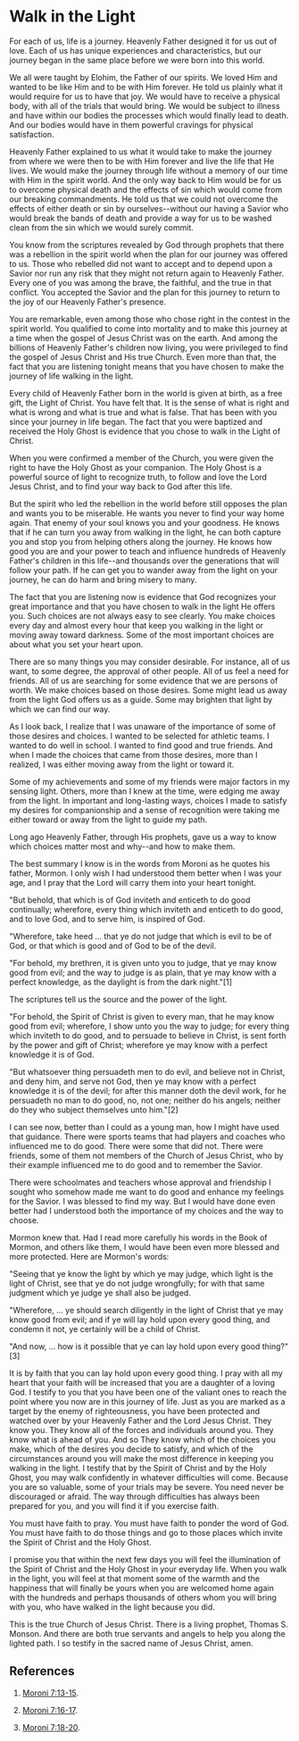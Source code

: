 # Walk in the Light

For each of us, life is a journey. Heavenly Father designed it for us out of
love. Each of us has unique experiences and characteristics, but our journey
began in the same place before we were born into this world.

We all were taught by Elohim, the Father of our spirits. We loved Him and
wanted to be like Him and to be with Him forever. He told us plainly what it
would require for us to have that joy. We would have to receive a physical
body, with all of the trials that would bring. We would be subject to illness
and have within our bodies the processes which would finally lead to death.
And our bodies would have in them powerful cravings for physical satisfaction.

Heavenly Father explained to us what it would take to make the journey from
where we were then to be with Him forever and live the life that He lives. We
would make the journey through life without a memory of our time with Him in
the spirit world. And the only way back to Him would be for us to overcome
physical death and the effects of sin which would come from our breaking
commandments. He told us that we could not overcome the effects of either
death or sin by ourselves--without our having a Savior who would break the
bands of death and provide a way for us to be washed clean from the sin which
we would surely commit.

You know from the scriptures revealed by God through prophets that there was a
rebellion in the spirit world when the plan for our journey was offered to us.
Those who rebelled did not want to accept and to depend upon a Savior nor run
any risk that they might not return again to Heavenly Father. Every one of you
was among the brave, the faithful, and the true in that conflict. You accepted
the Savior and the plan for this journey to return to the joy of our Heavenly
Father's presence.

You are remarkable, even among those who chose right in the contest in the
spirit world. You qualified to come into mortality and to make this journey at
a time when the gospel of Jesus Christ was on the earth. And among the
billions of Heavenly Father's children now living, you were privileged to find
the gospel of Jesus Christ and His true Church. Even more than that, the fact
that you are listening tonight means that you have chosen to make the journey
of life walking in the light.

Every child of Heavenly Father born in the world is given at birth, as a free
gift, the Light of Christ. You have felt that. It is the sense of what is
right and what is wrong and what is true and what is false. That has been with
you since your journey in life began. The fact that you were baptized and
received the Holy Ghost is evidence that you chose to walk in the Light of
Christ.

When you were confirmed a member of the Church, you were given the right to
have the Holy Ghost as your companion. The Holy Ghost is a powerful source of
light to recognize truth, to follow and love the Lord Jesus Christ, and to
find your way back to God after this life.

But the spirit who led the rebellion in the world before still opposes the
plan and wants you to be miserable. He wants you never to find your way home
again. That enemy of your soul knows you and your goodness. He knows that if
he can turn you away from walking in the light, he can both capture you and
stop you from helping others along the journey. He knows how good you are and
your power to teach and influence hundreds of Heavenly Father's children in
this life--and thousands over the generations that will follow your path. If
he can get you to wander away from the light on your journey, he can do harm
and bring misery to many.

The fact that you are listening now is evidence that God recognizes your great
importance and that you have chosen to walk in the light He offers you. Such
choices are not always easy to see clearly. You make choices every day and
almost every hour that keep you walking in the light or moving away toward
darkness. Some of the most important choices are about what you set your heart
upon.

There are so many things you may consider desirable. For instance, all of us
want, to some degree, the approval of other people. All of us feel a need for
friends. All of us are searching for some evidence that we are persons of
worth. We make choices based on those desires. Some might lead us away from
the light God offers us as a guide. Some may brighten that light by which we
can find our way.

As I look back, I realize that I was unaware of the importance of some of
those desires and choices. I wanted to be selected for athletic teams. I
wanted to do well in school. I wanted to find good and true friends. And when
I made the choices that came from those desires, more than I realized, I was
either moving away from the light or toward it.

Some of my achievements and some of my friends were major factors in my
sensing light. Others, more than I knew at the time, were edging me away from
the light. In important and long-lasting ways, choices I made to satisfy my
desires for companionship and a sense of recognition were taking me either
toward or away from the light to guide my path.

Long ago Heavenly Father, through His prophets, gave us a way to know which
choices matter most and why--and how to make them.

The best summary I know is in the words from Moroni as he quotes his father,
Mormon. I only wish I had understood them better when I was your age, and I
pray that the Lord will carry them into your heart tonight.

"But behold, that which is of God inviteth and enticeth to do good
continually; wherefore, every thing which inviteth and enticeth to do good,
and to love God, and to serve him, is inspired of God.

"Wherefore, take heed ... that ye do not judge that which is evil to be of God,
or that which is good and of God to be of the devil.

"For behold, my brethren, it is given unto you to judge, that ye may know good
from evil; and the way to judge is as plain, that ye may know with a perfect
knowledge, as the daylight is from the dark night."[1]

The scriptures tell us the source and the power of the light.

"For behold, the Spirit of Christ is given to every man, that he may know good
from evil; wherefore, I show unto you the way to judge; for every thing which
inviteth to do good, and to persuade to believe in Christ, is sent forth by
the power and gift of Christ; wherefore ye may know with a perfect knowledge
it is of God.

"But whatsoever thing persuadeth men to do evil, and believe not in Christ,
and deny him, and serve not God, then ye may know with a perfect knowledge it
is of the devil; for after this manner doth the devil work, for he persuadeth
no man to do good, no, not one; neither do his angels; neither do they who
subject themselves unto him."[2]

I can see now, better than I could as a young man, how I might have used that
guidance. There were sports teams that had players and coaches who influenced
me to do good. There were some that did not. There were friends, some of them
not members of the Church of Jesus Christ, who by their example influenced me
to do good and to remember the Savior.

There were schoolmates and teachers whose approval and friendship I sought who
somehow made me want to do good and enhance my feelings for the Savior. I was
blessed to find my way. But I would have done even better had I understood
both the importance of my choices and the way to choose.

Mormon knew that. Had I read more carefully his words in the Book of Mormon,
and others like them, I would have been even more blessed and more protected.
Here are Mormon's words:

"Seeing that ye know the light by which ye may judge, which light is the light
of Christ, see that ye do not judge wrongfully; for with that same judgment
which ye judge ye shall also be judged.

"Wherefore, ... ye should search diligently in the light of Christ that ye may
know good from evil; and if ye will lay hold upon every good thing, and
condemn it not, ye certainly will be a child of Christ.

"And now, ... how is it possible that ye can lay hold upon every good thing?"[3]

It is by faith that you can lay hold upon every good thing. I pray with all my
heart that your faith will be increased that you are a daughter of a loving
God. I testify to you that you have been one of the valiant ones to reach the
point where you now are in this journey of life. Just as you are marked as a
target by the enemy of righteousness, you have been protected and watched over
by your Heavenly Father and the Lord Jesus Christ. They know you. They know
all of the forces and individuals around you. They know what is ahead of you.
And so They know which of the choices you make, which of the desires you
decide to satisfy, and which of the circumstances around you will make the
most difference in keeping you walking in the light. I testify that by the
Spirit of Christ and by the Holy Ghost, you may walk confidently in whatever
difficulties will come. Because you are so valuable, some of your trials may
be severe. You need never be discouraged or afraid. The way through
difficulties has always been prepared for you, and you will find it if you
exercise faith.

You must have faith to pray. You must have faith to ponder the word of God.
You must have faith to do those things and go to those places which invite the
Spirit of Christ and the Holy Ghost.

I promise you that within the next few days you will feel the illumination of
the Spirit of Christ and the Holy Ghost in your everyday life. When you walk
in the light, you will feel at that moment some of the warmth and the
happiness that will finally be yours when you are welcomed home again with the
hundreds and perhaps thousands of others whom you will bring with you, who
have walked in the light because you did.

This is the true Church of Jesus Christ. There is a living prophet, Thomas S.
Monson. And there are both true servants and angels to help you along the
lighted path. I so testify in the sacred name of Jesus Christ, amen.

## References

  1. [Moroni 7:13-15](https://www.lds.org/scriptures/bofm/moro/7.13-15?lang=eng#12).

  2. [Moroni 7:16-17](https://www.lds.org/scriptures/bofm/moro/7.16-17?lang=eng#15).

  3. [Moroni 7:18-20](https://www.lds.org/scriptures/bofm/moro/7.18-20?lang=eng#17).

